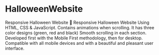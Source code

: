 # HalloweenWebsite
Responsive Halloween Website 🎃
Responsive Halloween Website Using HTML, CSS & JavaScript. Contains animations when scrolling. It has three color designs (green, red and black) Smooth scrolling in each section. Developed first with the Mobile First methodology, then for desktop. Compatible with all mobile devices and with a beautiful and pleasant user interface.
